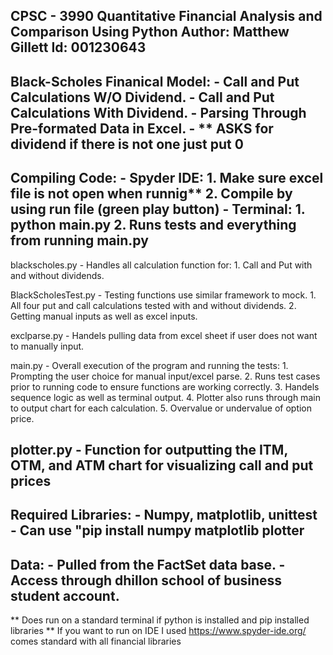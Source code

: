 CPSC - 3990 Quantitative Financial Analysis and Comparison Using Python
Author: Matthew Gillett
Id: 001230643
--------------------------------------------------------------
Black-Scholes Finanical Model:
    - Call and Put Calculations W/O Dividend.
    - Call and Put Calculations With Dividend.
    - Parsing Through Pre-formated Data in Excel.
    - ** ASKS for dividend if there is not one just put 0
--------------------------------------------------------------
Compiling Code:
    - Spyder IDE:
        1. Make sure excel file is not open when runnig**
        2. Compile by using run file (green play button)
    - Terminal:
        1. python main.py
        2. Runs tests and everything from running main.py
--------------------------------------------------------------
blackscholes.py
    - Handles all calculation function for: 
        1. Call and Put with and without dividends.
        
BlackScholesTest.py
    - Testing functions use similar framework to mock.
        1. All four put and call calculations tested with and without  dividends. 
        2. Getting manual inputs as well as excel inputs.
        
exclparse.py
    - Handels pulling data from excel sheet if user does not want to manually input.

main.py
    - Overall execution of the program and running the tests: 
        1. Prompting the user choice for manual input/excel parse. 
        2. Runs test cases prior to running code to ensure functions are working correctly. 
        3. Handels sequence logic as well as terminal output.
        4. Plotter also runs through main to output chart for each calculation. 
        5. Overvalue or undervalue of option price.
        
plotter.py
    - Function for outputting the ITM, OTM, and ATM chart for visualizing call and put prices
--------------------------------------------------------------
Required Libraries:
    - Numpy, matplotlib, unittest
    - Can use "pip install numpy matplotlib plotter
--------------------------------------------------------------
Data:
    - Pulled from the FactSet data base.
    - Access through dhillon school of business student account.
--------------------------------------------------------------
** Does run on a standard terminal if python is installed and pip installed libraries
** If you want to run on IDE I used https://www.spyder-ide.org/ comes standard with all financial libraries
